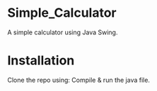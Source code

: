 # Simple_Calculator
A simple calculator using Java Swing.

# Installation
Clone the repo using:
Compile & run the java file.
